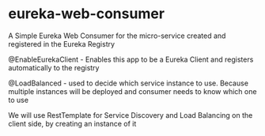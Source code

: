 # eureka-web-consumer
A Simple Eureka Web Consumer for the micro-service created and registered in the Eureka Registry

@EnableEurekaClient - Enables this app to be a Eureka Client and registers automatically to the registry

@LoadBalanced - used to decide which service instance to use. Because multiple instances will be deployed and consumer needs to know which one to use

We will use RestTemplate for Service Discovery and Load Balancing on the client side, by creating an instance of it

